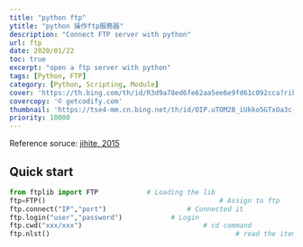 ```yaml
---
title: "python ftp"
ytitle: "python 操作ftp服務器"
description: "Connect FTP server with python"
url: ftp
date: 2020/01/22
toc: true
excerpt: "open a ftp server with python"
tags: [Python, FTP]
category: [Python, Scripting, Module]
cover: 'https://th.bing.com/th/id/R3d9a78ed6fe62aa5ee6e9fd61c092cca?rik=I7LX8qXniM2YLQ&riu=http%3a%2f%2fgetcodify.com%2fwp-content%2fuploads%2f2016%2f10%2fPython_logo.jpg&w=680'
covercopy: '© getcodify.com'
thumbnail: 'https://tse4-mm.cn.bing.net/th/id/OIP.uTOM2B_iUkko5GTxOa3c-wAAAA'
priority: 10000
---
```



Reference soruce: [jihite, 2015](https://www.cnblogs.com/kaituorensheng/p/4480512.html)

## Quick start

```python
from ftplib import FTP            # Loading the lib
ftp=FTP()       									# Assign to ftp
ftp.connect("IP","port")					# Connected it
ftp.login("user","password")			# Login
ftp.cwd("xxx/xxx")								# cd command
ftp.nlst()												# read the items in directory as list
```

